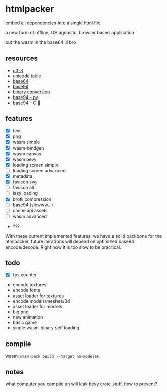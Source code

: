 # htmlpacker
embed all dependencies into a single html file

a new form of offline, OS agnostic, browser based application

put the wasm in the base64 lil bro

## resources
- [utf-8](https://en.wikipedia.org/wiki/UTF-8)
- [unicode table](https://www.utf8-chartable.de/)
- [base64](https://en.wikipedia.org/wiki/Base64)
- [base94](https://vorakl.com/articles/base94/)
- [binary conversion](https://vorakl.com/articles/stream-encoding/)
- [base94 - py](https://github.com/vorakl/base94)
- [base94 - C](https://gist.github.com/iso2022jp/4054241) 👀


## features
- [x] text
- [x] png
- [x] wasm simple
- [x] wasm-bindgen
- [x] wasm canvas
- [x] wasm bevy
- [x] loading screen simple
- [ ] loading screen advanced
- [x] metadata
- [x] favicon svg
- [ ] favicon all
- [ ] lazy loading
- [x] brotli compression
- [ ] base94 (slowww...)
- [ ] cache api assets
- [ ] wasm advanced
- ???

With these current implemented features, we have a solid backbone for the htmlpacker. future iterations will depend on optimized base94 encode/decode. Right now it is too slow to be practical.

## todo
- [x] fps counter
- encode textures
- encode fonts
- asset loader for textures
- encode models/meshes/3d
- asset loader for models
- big png
- new animation
- basic game
- single wasm-binary self loading

## compile
wasm: `wasm-pack build --target no-modules`

## notes
what computer you compile on will leak bevy crate stuff, how to prevent?
